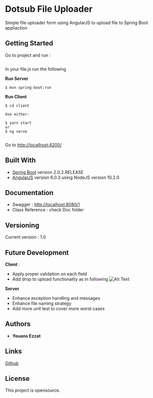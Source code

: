 # Dotsub File Uploader

Simple file uploader form using AngularJS to upload file to Spring Boot appliaction

## Getting Started
Go to project and run :
```

```
In your file.js run the following

<b>Run Server</b>
```jshelllanguage
$ mvn spring-boot:run
```
<b>Run Client</b>
```jshelllanguage
$ cd client
 
Use either:
 
$ yarn start
or
$ ng serve
 
```
Go to [http://localhost:4200/](http://localhost:4200/)

## Built With

* [Spring Boot](http://projects.spring.io/spring-boot/) version 2.0.2.RELEASE
* [AngularJS](http://https://angularjs.org/) version 6.0.3 using NodeJS version 10.2.0

## Documentation
 - Swagger : [http://localhost:8080/](http://localhost:8080/1.0/swagger-ui.html/)]
 - Class Reference : check Doc folder
## Versioning

Current version : 1.0

## Future Development
**Client** :
 - Apply proper validation on each field
 - Add drop to upload functionality as in following ![Alt Text](https://css-tricks.com/wp-content/uploads/2015/11/drag-drop-upload-1.gif) 

**Server**
 - Enhance exception handling and messages
 - Enhance file naming strategy
 - Add more unit test to cover more worst cases
  
## Authors

* **Youans Ezzat**

## Links

[Github](https://github.com/Youans/dotsub-file-uploader)

## License

This project is opensource.
